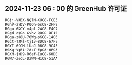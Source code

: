 ## 2024-11-23 06 : 00 的 GreenHub 许可证
```
RGjj-VRBX-NQlM-XUC8-FCE3
RGhV-zyDV-P0On-6sC8-2FF9
RGgu-6KCY-m4pl-2WC8-F4C7
RGgd-eQGa-Gvhv-Q8C8-BF16
RGga-zO8U-70Wg-pKC8-14C6
RGct-TJMl-tj1v-8DC8-67F7
RGYI-6CCM-lUaJ-06C8-9C45
RGXq-VgE1-78zf-EpC8-6FC8
RGXM-jkD9-R6ef-IuC8-60D0
RGW7-ZocL-DzWN-H1C8-51AA
```
